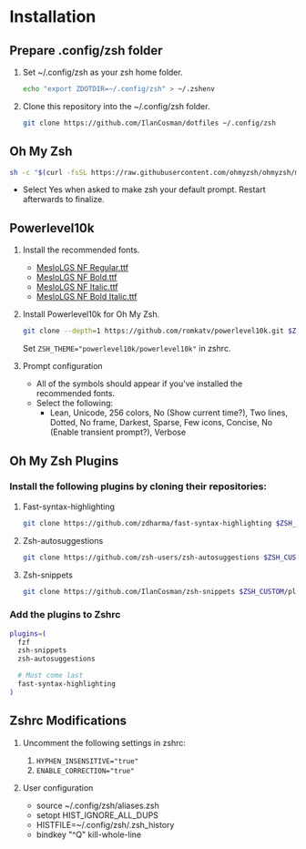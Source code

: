 # Installation

## Prepare .config/zsh folder

1. Set ~/.config/zsh as your zsh home folder.

   ```sh
   echo "export ZDOTDIR=~/.config/zsh" > ~/.zshenv
   ```

2. Clone this repository into the ~/.config/zsh folder.

   ```sh
   git clone https://github.com/IlanCosman/dotfiles ~/.config/zsh
   ```

## Oh My Zsh

```sh
sh -c "$(curl -fsSL https://raw.githubusercontent.com/ohmyzsh/ohmyzsh/master/tools/install.sh)"
```

- Select Yes when asked to make zsh your default prompt. Restart afterwards to finalize.

## Powerlevel10k

1. Install the recommended fonts.

   - [MesloLGS NF Regular.ttf](https://github.com/romkatv/powerlevel10k-media/raw/master/MesloLGS%20NF%20Regular.ttf)
   - [MesloLGS NF Bold.ttf](https://github.com/romkatv/powerlevel10k-media/raw/master/MesloLGS%20NF%20Bold.ttf)
   - [MesloLGS NF Italic.ttf](https://github.com/romkatv/powerlevel10k-media/raw/master/MesloLGS%20NF%20Italic.ttf)
   - [MesloLGS NF Bold Italic.ttf](https://github.com/romkatv/powerlevel10k-media/raw/master/MesloLGS%20NF%20Bold%20Italic.ttf)

2. Install Powerlevel10k for Oh My Zsh.

   ```sh
   git clone --depth=1 https://github.com/romkatv/powerlevel10k.git $ZSH_CUSTOM/themes/powerlevel10k
   ```

   Set `ZSH_THEME="powerlevel10k/powerlevel10k"` in zshrc.

3. Prompt configuration

   - All of the symbols should appear if you've installed the recommended fonts.
   - Select the following:
     - Lean, Unicode, 256 colors, No (Show current time?), Two lines, Dotted, No frame, Darkest, Sparse, Few icons, Concise, No (Enable transient prompt?), Verbose

## Oh My Zsh Plugins

### Install the following plugins by cloning their repositories:

1. Fast-syntax-highlighting

   ```sh
   git clone https://github.com/zdharma/fast-syntax-highlighting $ZSH_CUSTOM/plugins/fast-syntax-highlighting
   ```

2. Zsh-autosuggestions

   ```sh
   git clone https://github.com/zsh-users/zsh-autosuggestions $ZSH_CUSTOM/plugins/zsh-autosuggestions
   ```

3. Zsh-snippets

   ```sh
   git clone https://github.com/IlanCosman/zsh-snippets $ZSH_CUSTOM/plugins/zsh-snippets
   ```

### Add the plugins to Zshrc

```sh
plugins=(
  fzf
  zsh-snippets
  zsh-autosuggestions

  # Must come last
  fast-syntax-highlighting
)
```

## Zshrc Modifications

1. Uncomment the following settings in zshrc:

   1. `HYPHEN_INSENSITIVE="true"`
   2. `ENABLE_CORRECTION="true"`

2. User configuration

   - source ~/.config/zsh/aliases.zsh
   - setopt HIST_IGNORE_ALL_DUPS
   - HISTFILE=~/.config/zsh/.zsh_history
   - bindkey "^Q" kill-whole-line
